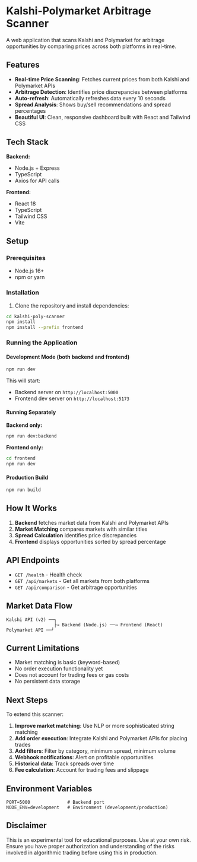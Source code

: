 # Kalshi-Polymarket Arbitrage Scanner

A web application that scans Kalshi and Polymarket for arbitrage opportunities by comparing prices across both platforms in real-time.

## Features

- **Real-time Price Scanning**: Fetches current prices from both Kalshi and Polymarket APIs
- **Arbitrage Detection**: Identifies price discrepancies between platforms
- **Auto-refresh**: Automatically refreshes data every 10 seconds
- **Spread Analysis**: Shows buy/sell recommendations and spread percentages
- **Beautiful UI**: Clean, responsive dashboard built with React and Tailwind CSS

## Tech Stack

**Backend:**
- Node.js + Express
- TypeScript
- Axios for API calls

**Frontend:**
- React 18
- TypeScript
- Tailwind CSS
- Vite

## Setup

### Prerequisites

- Node.js 16+
- npm or yarn

### Installation

1. Clone the repository and install dependencies:

```bash
cd kalshi-poly-scanner
npm install
npm install --prefix frontend
```

### Running the Application

#### Development Mode (both backend and frontend)

```bash
npm run dev
```

This will start:
- Backend server on `http://localhost:5000`
- Frontend dev server on `http://localhost:5173`

#### Running Separately

**Backend only:**
```bash
npm run dev:backend
```

**Frontend only:**
```bash
cd frontend
npm run dev
```

#### Production Build

```bash
npm run build
```

## How It Works

1. **Backend** fetches market data from Kalshi and Polymarket APIs
2. **Market Matching** compares markets with similar titles
3. **Spread Calculation** identifies price discrepancies
4. **Frontend** displays opportunities sorted by spread percentage

## API Endpoints

- `GET /health` - Health check
- `GET /api/markets` - Get all markets from both platforms
- `GET /api/comparison` - Get arbitrage opportunities

## Market Data Flow

```
Kalshi API (v2) ──┐
                  ├→ Backend (Node.js) ──→ Frontend (React)
Polymarket API ──┘
```

## Current Limitations

- Market matching is basic (keyword-based)
- No order execution functionality yet
- Does not account for trading fees or gas costs
- No persistent data storage

## Next Steps

To extend this scanner:

1. **Improve market matching**: Use NLP or more sophisticated string matching
2. **Add order execution**: Integrate Kalshi and Polymarket APIs for placing trades
3. **Add filters**: Filter by category, minimum spread, minimum volume
4. **Webhook notifications**: Alert on profitable opportunities
5. **Historical data**: Track spreads over time
6. **Fee calculation**: Account for trading fees and slippage

## Environment Variables

```
PORT=5000              # Backend port
NODE_ENV=development   # Environment (development/production)
```

## Disclaimer

This is an experimental tool for educational purposes. Use at your own risk. Ensure you have proper authorization and understanding of the risks involved in algorithmic trading before using this in production.
